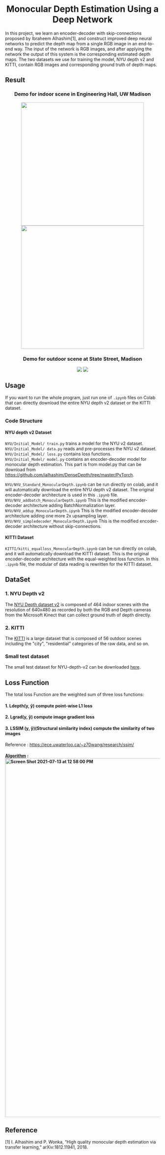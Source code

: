 <h1 align="center">Monocular Depth Estimation Using a Deep Network</h1>

<p>In this project, we learn an encoder-decoder with skip-connections proposed by Ibraheem Alhashim[1], and construct improved deep neural networks to predict the depth map from a single RGB image in an end-to-end way. The input of the network is RGB images, and after applying the network the output of this system is the corresponding estimated depth maps. The two datasets we use for training the model, NYU depth v2 and KITTI, contain RGB images and corresponding ground truth of depth maps. </p>

## Result
<h3 align="center"> Demo for indoor scene in Engineering Hall, UW Madison</h3>
<p align="center">
<img src="https://user-images.githubusercontent.com/73271404/128800359-ddf6a52e-6075-4bae-9edb-e2d47b60dd74.gif" width="400"/><img src="https://user-images.githubusercontent.com/73271404/128800367-8877c642-a4e7-4abf-92ca-cf40a32c5fd5.gif" width="400"/>
 </p>
 
 <h3 align="center"> Demo for outdoor scene at State Street, Madison</h3>
<p align="center">
<img src="https://user-images.githubusercontent.com/73271404/128801153-f608a47d-9adf-4cd3-939c-5baa7ed98c2e.gif"/>
 <img src="https://user-images.githubusercontent.com/73271404/128801156-e4efe4ca-a0e0-4a48-a8ee-4aa7f08a972f.gif"/>
 </p>


## Usage
If you want to run the whole program, just run one of `.ipynb` files on Colab that can directly download the entire NYU depth v2 dataset or the KITTI dataset. 

### Code Structure ###
#### NYU depth v2 Dataset ####
`NYU/Initial_Model/ train.py` trains a model for the NYU v2 dataset.  
`NYU/Initial_Model/ data.py` reads and pre-processes the NYU v2 dataset.  
`NYU/Initial_Model/ loss.py` contains loss functions.  
`NYU/Initial_Model/ model.py` contains an encoder-decoder model for monocular depth estimation. This part is from model.py that can be download from https://github.com/ialhashim/DenseDepth/tree/master/PyTorch.  
    
    
`NYU/NYU_Standard_MonocularDepth.ipynb` can be run directly on colab, and it will automatically download the entire NYU depth v2 dataset. The original encoder-decoder architecture is used in this `.ipynb` file.  
`NYU/NYU_addbatch_MonocularDepth.ipynb` This is the modified encoder-decoder architecture adding BatchNormalization layer.  
`NYU/NYU_addup_MonocularDepth.ipynb` This is the modified encoder-decoder architecture adding one more 2x upsampling layer.  
`NYU/NYU_simpledecoder_MonocularDepth.ipynb` This is the modified encoder-decoder architecture without skip-connections.  

#### KITTI Dataset ####
`KITTI/kitti_equalloss_MonocularDepth.ipynb` can be run directly on colab, and it will automatically download the KITTI dataset. This is the original encoder-decoder architecture with the equal-weighted loss function. In this `.ipynb` file, the modular of data reading is rewritten for the KITTI dataset.



## DataSet
### 1. NYU Depth v2
The [NYU Depth dataset v2](https://cs.nyu.edu/~silberman/datasets/nyu_depth_v2.html) is composed of 464 indoor scenes with the resolution of 640x480 as recorded by both the RGB and Depth cameras 
from the Microsoft Kinect that can collect ground truth of depth directly. 

### 2. KITTI
The [KITTI](http://www.cvlibs.net/datasets/kitti/) is a large dataset that is composed of 56 outdoor scenes including the "city", "residential" categories of the raw data, and so on. 

### Small test dataset
The small test dataset for NYU-depth-v2 can be downloaded [here](https://drive.google.com/file/d/1HFAsEQCDUx0UC63Yv5uKE2Z5Z9cKDMV0/view?usp=sharing).


## Loss Function
 The total loss Function are the weighted sum of three loss functions:
 #### 1. Ldepth(y, ŷ) compute point-wise L1 loss
 #### 2. Lgrad(y, ŷ) compute image gradient loss
 #### 3. LSSIM (y, ŷ)(Structural similarity index) compute the similarity of two images
  Reference : https://ece.uwaterloo.ca/~z70wang/research/ssim/ 
  
  #### [Algorithm](https://en.wikipedia.org/wiki/Structural_similarity#Algorithm) : <img width="1165" alt="Screen Shot 2021-07-13 at 12 58 00 PM" src="https://user-images.githubusercontent.com/73271404/125504126-4bcbc3ae-b7d3-40e1-b987-989124c17683.png">


## Reference
[1] I. Alhashim and P. Wonka, “High quality monocular depth estimation via transfer learning,” arXiv:1812.11941, 2018.
